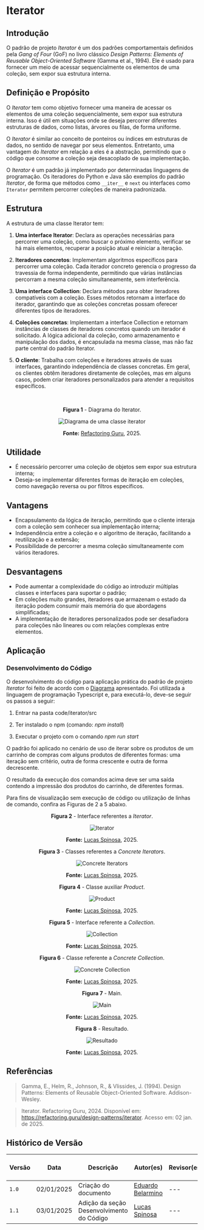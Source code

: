 # Iterator

## Introdução

O padrão de projeto *Iterator* é um dos padrões comportamentais definidos pela *Gang of Four* (GoF) no livro clássico *Design Patterns: Elements of Reusable Object-Oriented Software* (Gamma et al., 1994). Ele é usado para fornecer um meio de acessar sequencialmente os elementos de uma coleção, sem expor sua estrutura interna.

## Definição e Propósito

O *Iterator* tem como objetivo fornecer uma maneira de acessar os elementos de uma coleção sequencialmente, sem expor sua estrutura interna. Isso é útil em situações onde se deseja percorrer diferentes estruturas de dados, como listas, árvores ou filas, de forma uniforme.

O *Iterator* é similar ao conceito de ponteiros ou índices em estruturas de dados, no sentido de navegar por seus elementos. Entretanto, uma vantagem do *Iterator* em relação a eles é a abstração, permitindo que o código que consome a coleção seja desacoplado de sua implementação.

O *Iterator* é um padrão já implementado por determinadas linguagens de programação. Os iteradores do Python e Java são exemplos do padrão *Iterator*, de forma que métodos como `__iter__` e `next` ou interfaces como `Iterator` permitem percorrer coleções de maneira padronizada.

## Estrutura

A estrutura de uma classe Iterator tem:

1. **Uma interface Iterator**: Declara as operações necessárias para percorrer uma coleção, como buscar o próximo elemento, verificar se há mais elementos, recuperar a posição atual e reiniciar a iteração.

2. **Iteradores concretos**: Implementam algoritmos específicos para percorrer uma coleção. Cada iterador concreto gerencia o progresso da travessia de forma independente, permitindo que várias instâncias percorram a mesma coleção simultaneamente, sem interferência.

3. **Uma interface Collection**: Declara métodos para obter iteradores compatíveis com a coleção. Esses métodos retornam a interface do iterador, garantindo que as coleções concretas possam oferecer diferentes tipos de iteradores.

4. **Coleções concretas**: Implementam a interface Collection e retornam instâncias de classes de iteradores concretos quando um iterador é solicitado. A lógica adicional da coleção, como armazenamento e manipulação dos dados, é encapsulada na mesma classe, mas não faz parte central do padrão Iterator.

5. **O cliente**: Trabalha com coleções e iteradores através de suas interfaces, garantindo independência de classes concretas. Em geral, os clientes obtêm iteradores diretamente de coleções, mas em alguns casos, podem criar iteradores personalizados para atender a requisitos específicos.

<br>
<center>
<figcaption> 

**Figura 1** - Diagrama do Iterator.

</figcaption>

![Diagrama de uma classe iterator](../Images/iterator/diagrama-iterator.png)

<figcaption>

**Fonte:** <a href="https://refactoring.guru/design-patterns/iterator" target="_blank">Refactoring Guru</a>, 2025.

</figcaption>
</center>

## Utilidade

- É necessário percorrer uma coleção de objetos sem expor sua estrutura interna;
- Deseja-se implementar diferentes formas de iteração em coleções, como navegação reversa ou por filtros específicos.

## Vantagens

- Encapsulamento da lógica de iteração, permitindo que o cliente interaja com a coleção sem conhecer sua implementação interna;
- Independência entre a coleção e o algoritmo de iteração, facilitando a reutilização e a extensão;
- Possibilidade de percorrer a mesma coleção simultaneamente com vários iteradores.

## Desvantagens

- Pode aumentar a complexidade do código ao introduzir múltiplas classes e interfaces para suportar o padrão;
- Em coleções muito grandes, iteradores que armazenam o estado da iteração podem consumir mais memória do que abordagens simplificadas;
- A implementação de iteradores personalizados pode ser desafiadora para coleções não lineares ou com relações complexas entre elementos.

## Aplicação

### Desenvolvimento do Código

O desenvolvimento do código para aplicação prática do padrão de projeto *Iterator* foi feito de acordo com o [Diagrama](#elaboração-do-diagrama) apresentado. Foi utilizada a linguagem de programação Typescript e, para executá-lo, deve-se seguir os passos a seguir:

1. Entrar na pasta code/iterator/src

2. Ter instalado o npm (comando: *npm install*)

3. Executar o projeto com o comando *npm run start*

O padrão foi aplicado no cenário de uso de iterar sobre os produtos de um carrinho de compras com alguns produtos de diferentes formas: uma iteração sem critério, outra de forma crescente e outra de forma decrescente.

O resultado da execução dos comandos acima deve ser uma saída contendo a impressão dos produtos do carrinho, de diferentes formas.

Para fins de visualização sem execução de código ou utilização de linhas de comando, confira as Figuras de 2 a 5 abaixo.

<center>
<figcaption> 

**Figura 2** - Interface referentes a *Iterator*.

</figcaption>

![Iterator](../Images/iterator/iterator.png)

<figcaption>

**Fonte:** <a href="https://github.com/LucasSpinosa" target="_blank">Lucas Spinosa</a>, 2025.

</figcaption>
</center>

<center>
<figcaption> 

**Figura 3** - Classes referentes a *Concrete Iterators*.

</figcaption>

![Concrete Iterators](../Images/iterator/concreteIterators.jpg)

<figcaption>

**Fonte:** <a href="https://github.com/LucasSpinosa" target="_blank">Lucas Spinosa</a>, 2025.

</figcaption>
</center>

<center>
<figcaption> 

**Figura 4** - Classe auxiliar *Product*.

</figcaption>

![Product](../Images/iterator/product.png)

<figcaption>

**Fonte:** <a href="https://github.com/LucasSpinosa" target="_blank">Lucas Spinosa</a>, 2025.

</figcaption>
</center>

<center>
<figcaption> 

**Figura 5** - Interface referente a *Collection*.

</figcaption>

![Collection](../Images/iterator/collection.png)

<figcaption>

**Fonte:** <a href="https://github.com/LucasSpinosa" target="_blank">Lucas Spinosa</a>, 2025.

</figcaption>
</center>

<center>
<figcaption> 

**Figura 6** - Classe referente a *Concrete Collection*.

</figcaption>

![Concrete Collection](../Images/iterator/concreteCollection.png)

<figcaption>

**Fonte:** <a href="https://github.com/LucasSpinosa" target="_blank">Lucas Spinosa</a>, 2025.

</figcaption>
</center>

<center>
<figcaption> 

**Figura 7** - Main.

</figcaption>

![Main](../Images/iterator/main.png)

<figcaption>

**Fonte:** <a href="https://github.com/LucasSpinosa" target="_blank">Lucas Spinosa</a>, 2025.

</figcaption>
</center>

<center>
<figcaption> 

**Figura 8** - Resultado.

</figcaption>

![Resultado](../Images/iterator/resultado.png)

<figcaption>

**Fonte:** <a href="https://github.com/LucasSpinosa" target="_blank">Lucas Spinosa</a>, 2025.

</figcaption>
</center>

## Referências

> Gamma, E., Helm, R., Johnson, R., & Vlissides, J. (1994). Design Patterns: Elements of Reusable Object-Oriented Software. Addison-Wesley.

> Iterator. Refactoring Guru, 2024. Disponível em: <https://refactoring.guru/design-patterns/iterator>. Acesso em: 02 jan. de 2025.

## Histórico de Versão

| Versão | Data       | Descrição            | Autor(es)                                        | Revisor(es) | Resultado da Revisão |
| ------ | ---------- | -------------------- | ------------------------------------------------ | ----------- | -------------------- |
| `1.0`  | 02/01/2025 | Criação do documento | [Eduardo Belarmino](https://github.com/eduard0803) | --- | --- |
| `1.1`  | 03/01/2025 | Adição da seção Desenvolvimento do Código | [Lucas Spinosa](https://github.com/LucasSpinosa) | --- | --- |